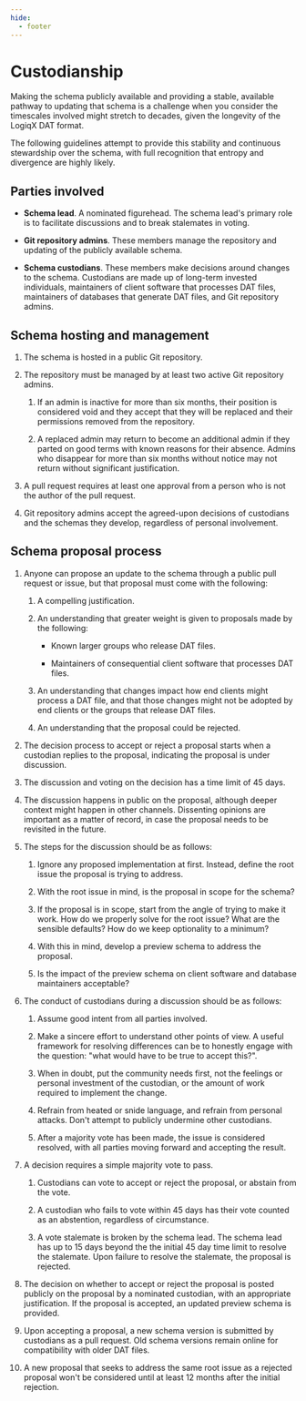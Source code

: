 ```yaml
---
hide:
  - footer
---
```


# Custodianship

Making the schema publicly available and providing a stable, available pathway to updating
that schema is a challenge when you consider the timescales involved might stretch to
decades, given the longevity of the LogiqX DAT format.

The following guidelines attempt to provide this stability and continuous stewardship over
the schema, with full recognition that entropy and divergence are highly likely.

## Parties involved

*  **Schema lead**. A nominated figurehead. The schema lead's primary role is to
   facilitate discussions and to break stalemates in voting.

*  **Git repository admins**. These members manage the repository and updating of the
   publicly available schema.

*  **Schema custodians**. These members make decisions around changes to the schema.
    Custodians are made up of long-term invested individuals, maintainers of client
    software that processes DAT files, maintainers of databases that generate DAT files,
    and Git repository admins.

## Schema hosting and management

1.  The schema is hosted in a public Git repository.

1.  The repository must be managed by at least two active Git repository admins.

    1.  If an admin is inactive for more than six months, their position is considered
        void and they accept that they will be replaced and their permissions removed from
        the repository.

    1.  A replaced admin may return to become an additional admin if they parted on good
        terms with known reasons for their absence. Admins who disappear for more than
        six months without notice may not return without significant justification.

1.  A pull request requires at least one approval from a person who is not the author of
    the pull request.

1.  Git repository admins accept the agreed-upon decisions of custodians and the schemas
    they develop, regardless of personal involvement.

## Schema proposal process

1.  Anyone can propose an update to the schema through a public pull request or issue, but
    that proposal must come with the following:

    1.  A compelling justification.

    1.  An understanding that greater weight is given to proposals made by the following:

        * Known larger groups who release DAT files.

        * Maintainers of consequential client software that processes DAT files.

    1.  An understanding that changes impact how end clients might process a DAT file, and
        that those changes might not be adopted by end clients or the groups that release
        DAT files.

    1.  An understanding that the proposal could be rejected.

1.  The decision process to accept or reject a proposal starts when a custodian replies to
    the proposal, indicating the proposal is under discussion.

1.  The discussion and voting on the decision has a time limit of 45 days.

1.  The discussion happens in public on the proposal, although deeper context might happen
    in other channels. Dissenting opinions are important as a matter of record, in case
    the proposal needs to be revisited in the future.

1.  The steps for the discussion should be as follows:

    1.  Ignore any proposed implementation at first. Instead, define the root issue the
        proposal is trying to address.

    1.  With the root issue in mind, is the proposal in scope for the schema?

    1.  If the proposal is in scope, start from the angle of trying to make it work. How
        do we properly solve for the root issue? What are the sensible defaults? How do we
        keep optionality to a minimum?

    1.  With this in mind, develop a preview schema to address the proposal.

    1.  Is the impact of the preview schema on client software and database maintainers
        acceptable?

1.  The conduct of custodians during a discussion should be as follows:

    1.  Assume good intent from all parties involved.

    1.  Make a sincere effort to understand other points of view. A useful framework for
        resolving differences can be to honestly engage with the question: "what would
        have to be true to accept this?".

    1.  When in doubt, put the community needs first, not the feelings or personal
        investment of the custodian, or the amount of work required to implement the
        change.

    1.  Refrain from heated or snide language, and refrain from personal attacks.
        Don't attempt to publicly undermine other custodians.

    1.  After a majority vote has been made, the issue is considered resolved, with all
        parties moving forward and accepting the result.

1.  A decision requires a simple majority vote to pass.

    1.  Custodians can vote to accept or reject the proposal, or abstain from the vote.

    1.  A custodian who fails to vote within 45 days has their vote counted as an
        abstention, regardless of circumstance.

    1.  A vote stalemate is broken by the schema lead. The schema lead has up to 15 days
        beyond the the initial 45 day time limit to resolve the stalemate. Upon failure to
        resolve the stalemate, the proposal is rejected.

1.  The decision on whether to accept or reject the proposal is posted publicly on the
    proposal by a nominated custodian, with an appropriate justification. If the proposal
    is accepted, an updated preview schema is provided.

1.  Upon accepting a proposal, a new schema version is submitted by custodians as a pull
    request. Old schema versions remain online for compatibility with older DAT files.

1.  A new proposal that seeks to address the same root issue as a rejected proposal won't
    be considered until at least 12 months after the initial rejection.

